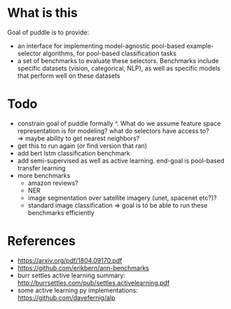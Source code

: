 # What is this
Goal of puddle is to provide:
* an interface for implementing model-agnostic pool-based example-selector algorithms, for pool-based classification tasks
* a set of benchmarks to evaluate these selectors.  Benchmarks include specific datasets (vision, categorical, NLP), as well as specific models that perform well on these datasets

# Todo
* constrain goal of puddle formally ^.  What do we assume feature space representation is for modeling?  what do selectors have access to?  
    => maybe ability to get nearest neighbors?
* get this to run again (or find version that ran)
* add bert lstm classification benchmark
* add semi-supervised as well as active learning.  end-goal is pool-based transfer learning
* more benchmarks
    * amazon reviews?  
    * NER
    * image segmentation over satellite imagery (unet, spacenet etc?)?
    * standard image classification
    => goal is to be able to run these benchmarks efficiently

# References
* https://arxiv.org/pdf/1804.09170.pdf
* https://github.com/erikbern/ann-benchmarks
* burr settles active learning summary: http://burrsettles.com/pub/settles.activelearning.pdf
* some active learning py implementations: https://github.com/davefernig/alp

